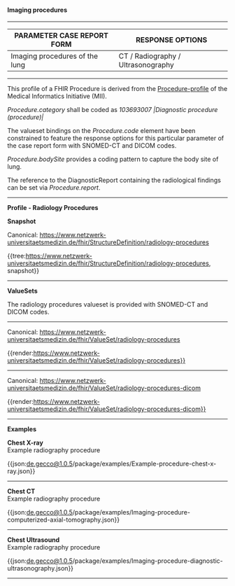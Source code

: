 #### Imaging procedures

---

| PARAMETER CASE REPORT FORM | RESPONSE OPTIONS |
|--------------|-----------|
| Imaging procedures of the lung | CT / Radiography / Ultrasonography | 

---

This profile of a FHIR Procedure is derived from the [Procedure-profile](https://simplifier.net/packages/de.medizininformatikinitiative.kerndatensatz.prozedur/2.0.0-alpha3/files/404852) of the Medical Informatics Initiative (MII). 

*Procedure.category* shall be coded as *103693007 |Diagnostic procedure (procedure)|*

The valueset bindings on the *Procedure.code* element have been constrained to feature the response options for this particular parameter of the case report form with SNOMED-CT and DICOM codes.

*Procedure.bodySite* provides a coding pattern to capture the body site of lung.

The reference to the DiagnosticReport containing the radiological findings can be set via *Procedure.report*.

---

**Profile - Radiology Procedures**

**Snapshot**

Canonical: https://www.netzwerk-universitaetsmedizin.de/fhir/StructureDefinition/radiology-procedures

{{tree:https://www.netzwerk-universitaetsmedizin.de/fhir/StructureDefinition/radiology-procedures, snapshot}}

---

**ValueSets**

The radiology procedures valueset is provided with SNOMED-CT and DICOM codes.

---

Canonical: https://www.netzwerk-universitaetsmedizin.de/fhir/ValueSet/radiology-procedures

{{render:https://www.netzwerk-universitaetsmedizin.de/fhir/ValueSet/radiology-procedures}}

---

Canonical: https://www.netzwerk-universitaetsmedizin.de/fhir/ValueSet/radiology-procedures-dicom

{{render:https://www.netzwerk-universitaetsmedizin.de/fhir/ValueSet/radiology-procedures-dicom}}

---

**Examples**

**Chest X-ray**
<br>
Example radiography procedure

{{json:de.gecco@1.0.5/package/examples/Example-procedure-chest-x-ray.json}} 

---

**Chest CT**
<br>
Example radiography procedure

{{json:de.gecco@1.0.5/package/examples/Imaging-procedure-computerized-axial-tomography.json}} 

---

**Chest Ultrasound**
<br>
Example radiography procedure

{{json:de.gecco@1.0.5/package/examples/Imaging-procedure-diagnostic-ultrasonography.json}}

---